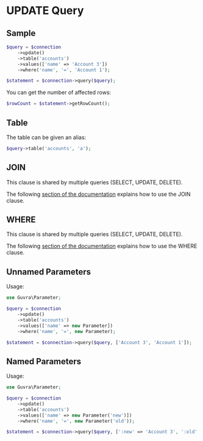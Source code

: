 # UPDATE Query

## Sample

```php
$query = $connection
    ->update()
    ->table('accounts')
    ->values(['name' => 'Account 3'])
    ->where('name', '=', 'Account 1');

$statement = $connection->query($query);
```

You can get the number of affected rows:

```php
$rowCount = $statement->getRowCount();
```

## Table

The table can be given an alias:

```php
$query->table('accounts', 'a');
```

## JOIN

This clause is shared by multiple queries (SELECT, UPDATE, DELETE).

The following [section of the documentation](join.md) explains how to use the JOIN clause.

## WHERE

This clause is shared by multiple queries (SELECT, UPDATE, DELETE).

The following [section of the documentation](conditions.md) explains how to use the WHERE clause.

## Unnamed Parameters

Usage:

```php
use Guvra\Parameter;

$query = $connection
    ->update()
    ->table('accounts')
    ->values(['name' => new Parameter])
    ->where('name', '=', new Parameter);

$statement = $connection->query($query, ['Account 3', 'Account 1']);
```

## Named Parameters

Usage:

```php
use Guvra\Parameter;

$query = $connection
    ->update()
    ->table('accounts')
    ->values(['name' => new Parameter('new')])
    ->where('name', '=', new Parameter('old'));

$statement = $connection->query($query, [':new' => 'Account 3', ':old' => 'Account 1']);
```
